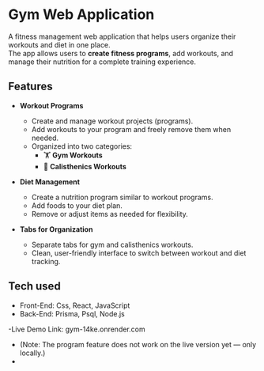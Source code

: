 # Gym Web Application

A fitness management web application that helps users organize their workouts and diet in one place.  
The app allows users to **create fitness programs**, add workouts, and manage their nutrition for a complete training experience.  

## Features

- **Workout Programs**
  - Create and manage workout projects (programs).
  - Add workouts to your program and freely remove them when needed.
  - Organized into two categories:
    - 🏋️ **Gym Workouts**  
    - 🤸 **Calisthenics Workouts**

- **Diet Management**
  - Create a nutrition program similar to workout programs.
  - Add foods to your diet plan.
  - Remove or adjust items as needed for flexibility.

- **Tabs for Organization**
  - Separate tabs for gym and calisthenics workouts.
  - Clean, user-friendly interface to switch between workout and diet tracking.

## Tech used
 - Front-End: Css, React, JavaScript
 - Back-End: Prisma, Psql, Node.js


 -Live Demo Link: gym-14ke.onrender.com 


 - (Note: The program feature does not work on the live version yet — only locally.)
 - 
